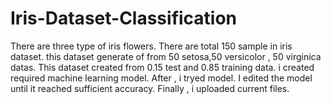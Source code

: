# Iris-Dataset-Classification

There are  three type  of iris flowers.
There are total 150 sample in iris dataset.
this dataset generate of from 50 setosa,50 versicolor , 50 virginica   datas.
This dataset created from 0.15 test and 0.85 training data.
i created required machine learning  model.
After , i tryed model.
I edited the model until it reached sufficient accuracy.
Finally , i uploaded current files.
